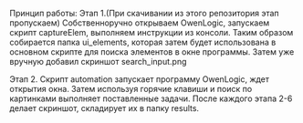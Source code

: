 Принцип работы:
Этап 1.(При скачивании из этого репозитория этап пропускаем)
  Собственноручно открываем OwenLogic, запускаем скрипт captureElem, выполняем инструкции из консоли. Таким образом собирается папка ui_elements, которая затем будет использована в основном скрипте для поиска элементов в окне программы.
  Затем уже вручную добавил скриншот search_input.png

Этап 2.
Скрипт automation запускает программу OwenLogic, ждет открытия окна.
Затем используя горячие клавиши и поиск по картинками выполняет поставленные задачи. После каждого этапа 2-6 делает скриншот, складирует их в папку results.
